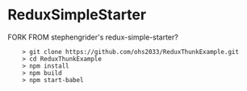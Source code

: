 # ReduxSimpleStarter

FORK FROM stephengrider's redux-simple-starter?


```
	> git clone https://github.com/ohs2033/ReduxThunkExample.git
	> cd ReduxThunkExample
	> npm install
	> npm build
	> npm start-babel
```
